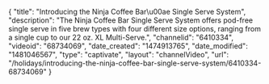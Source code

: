 {
    "title": "Introducing the Ninja Coffee Bar\u00ae Single Serve System",
    "description": "The Ninja Coffee Bar Single Serve System offers pod-free single serve in five brew types with four different size options, ranging from a single cup to our 22 oz. XL Multi-Serve.",
    "channelid": "6410334",
    "videoid": "68734069",
    "date_created": "1474913765",
    "date_modified": "1481046567",
    "type": "captivate",
    "layout": "channelVideo",
    "url": "\/holidays\/introducing-the-ninja-coffee-bar-single-serve-system\/6410334-68734069"
}